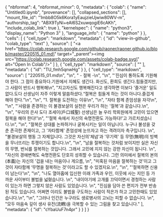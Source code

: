 {
  "nbformat": 4,
  "nbformat_minor": 0,
  "metadata": {
    "colab": {
      "name": "Untitled0.ipynb",
      "provenance": [],
      "collapsed_sections": [],
      "mount_file_id": "1mbb8O5k6Kora1yEaujzieUjwiw80WV-m",
      "authorship_tag": "ABX9TyNi+eAl6S2xuwqogiE6cAKh",
      "include_colab_link": true
    },
    "kernelspec": {
      "name": "python3",
      "display_name": "Python 3"
    },
    "language_info": {
      "name": "python"
    }
  },
  "cells": [
    {
      "cell_type": "markdown",
      "metadata": {
        "id": "view-in-github",
        "colab_type": "text"
      },
      "source": [
        "<a href=\"https://colab.research.google.com/github/raoner/raoner.github.io/blob/master/220515_01.md\" target=\"_parent\"><img src=\"https://colab.research.google.com/assets/colab-badge.svg\" alt=\"Open In Colab\"/></a>"
      ]
    },
    {
      "cell_type": "markdown",
      "source": [
        ""
      ],
      "metadata": {
        "id": "TU_fmh5qnwHg"
      }
    },
    {
      "cell_type": "markdown",
      "source": [
        "220515_01.md\n",
        "\n",
        " - 절복 -\n",
        "\n",
        "'진심이 통하도록 기원해야 한다. 그 점이 중요하다.기원에서 지혜도 생긴다. 화신도, 환희도 생긴다.힘들겠지만, 그 사람이 반드시 행복해\n",
        "지고자신도 행복해진다고 생각하면 이보다 '즐거운' 일도 없다.도다 선생님이 자주 이렇게 말씀하셨다.“절복은 힘들게 하는 것이 아니다.즐겁게 해야 한다.”\n",
        "\n",
        "1. 절복을 도전하는 이유\n",
        "\n",
        "자타 함께 존엄성을 자각\n",
        "\n",
        "'사람을 존경하는 이 불경보살의 실천은 우리가 하는 '절복'과 같습니다.\n",
        "\n",
        "우리의 은사 도다 조세이(戶口城聖) 선생님은 늘 우리 학회원에게 고민이 있으면 절복을 해야 한다!'\n",
        "'절복 속에서 자신의 숙명전환도 가능하다!'고 가르치셨습니다.\n",
        "\n",
        "절복은 상대를 논파하거나 굴복시키는 일이 아닙니다. 누구나 불성을 갖춘 존극한 존재이고, 그 '자타함께' 존엄성에 눈뜨자고 하는 격려이자 촉구입니다. \n",
        "불경보살의 행동 그 자체입니다. 그것은 자신의'체념'과 '무기력' 등 무명(無明)의 빙벽을 무너뜨리는 투쟁이기도 합니다.\n",
        "\n",
        "남을 절복하는 것처럼 보이지만 실은 자신의 무명, 번뇌를 절복하는 것입니다. 그래서 고민에 지지 않는 강한 자신이 됩니다. \n",
        "자신의 경애변혁도 숙명전환도 단호히 성취할 수 있습니다. 그런 의미에서 절복의 본의(本義)는 자신의 '겁을 내는 마음이나 게으름, \n",
        "미혹된 마음을 절복하는 것'이고 그것이 자타함께 ‘무명을 절복하는 것'이라고도 할 수 있겠지요.\n",
        "\n",
        "'절복하면 신용이 남는다'\n",
        "\n",
        "나도 열아홉에 입신한 이래 가족과 우인, 이웃에 사는 지인 등 가까운 사이부터 불법을 넓혔습니다. \n",
        "내이야기에 고개를 끄덕이면서 경청하는 사람이 있는가 하면 그렇지 않은 사람도 있었습니다. \n",
        "진심을 담아 쓴 편지가 전부 반송된 적도 있습니다. 어쩌면 이리도 불법을 구도하는 사람이 적은가 하고 고민한때도 있었습니다.\n",
        "\n",
        "그러나 인간은 누구라도 생로병사의 고뇌는 피할 수 없습니다. \n",
        "모두 마음속 깊이 생사 유전(流轉)을 극복할 수 있는 그림을 찾고 있습니다."
      ],
      "metadata": {
        "id": "cYbaUuF7n4pr"
      }
    }
  ]
}